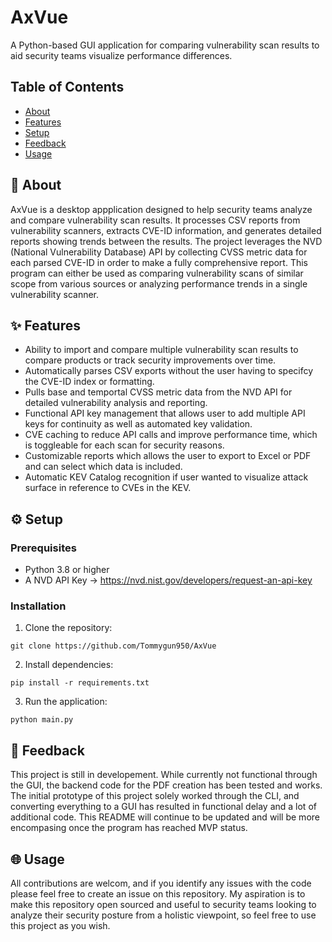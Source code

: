 # AxVue

A Python-based GUI application for comparing vulnerability scan results to aid security teams visualize performance differences.

## Table of Contents
- [About](#-about)
- [Features](#-features)
- [Setup](#-setup)
- [Feedback](#-feedback)
- [Usage](#-usage)

## 🚀 About

AxVue is a desktop appplication designed to help security teams analyze and compare vulnerability scan results. It processes CSV reports from vulnerability
scanners, extracts CVE-ID information, and generates detailed reports showing trends between the results. The project leverages the NVD (National Vulnerability Database)
API by collecting CVSS metric data for each parsed CVE-ID in order to make a fully comprehensive report. This program can either be used as comparing vulnerability scans
of similar scope from various sources or analyzing performance trends in a single vulnerability scanner.

## ✨ Features
- Ability to import and compare multiple vulnerability scan results to compare products or track security improvements over time.
- Automatically parses CSV exports without the user having to specifcy the CVE-ID index or formatting.
- Pulls base and temportal CVSS metric data from the NVD API for detailed vulnerability analysis and reporting.
- Functional API key management that allows user to add multiple API keys for continuity as well as automated key validation.
- CVE caching to reduce API calls and improve performance time, which is toggleable for each scan for security reasons.
- Customizable reports which allows the user to export to Excel or PDF and can select which data is included.
- Automatic KEV Catalog recognition if user wanted to visualize attack surface in reference to CVEs in the KEV.

## ⚙️ Setup

### Prerequisites
- Python 3.8 or higher
- A NVD API Key -> https://nvd.nist.gov/developers/request-an-api-key

### Installation
1. Clone the repository:
```shell
git clone https://github.com/Tommygun950/AxVue
```

2. Install dependencies:
```shell
pip install -r requirements.txt
```

3. Run the application:
```shell
python main.py
```

## 📃 Feedback
This project is still in developement. While currently not functional through the GUI, the backend code for the PDF creation has been tested and works. The initial
prototype of this project solely worked through the CLI, and converting everything to a GUI has resulted in functional delay and a lot of additional code. This README
will continue to be updated and will be more encompasing once the program has reached MVP status.

## 🌐 Usage
All contributions are welcom, and if you identify any issues with the code please feel free to create an issue on this repository. My aspiration is to make this repository
open sourced and useful to security teams looking to analyze their security posture from a holistic viewpoint, so feel free to use this project as you wish.
